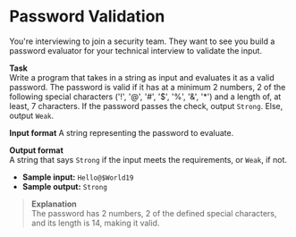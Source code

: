 # Password Validation

You're interviewing to join a security team. They want to see you build a password evaluator for your technical interview to validate the input. 
 
**Task**  
Write a program that takes in a string as input and evaluates it as a valid password. The password is valid if it has at a minimum 2 numbers, 2 of the following special characters ('!', '@', '#', '$', '%', '&', '*') and a length of, at least, 7 characters. If the password passes the check, output `Strong`. Else, output `Weak`. 
 
**Input format** 
A string representing the password to evaluate. 
 
**Output format**  
A string that says `Strong` if the input meets the requirements, or `Weak`, if not. 
 
- **Sample input:** `Hello@$World19 `
- **Sample output:** `Strong`

>**Explanation**  
The password has 2 numbers, 2 of the defined special characters, and its length is 14, making it valid.